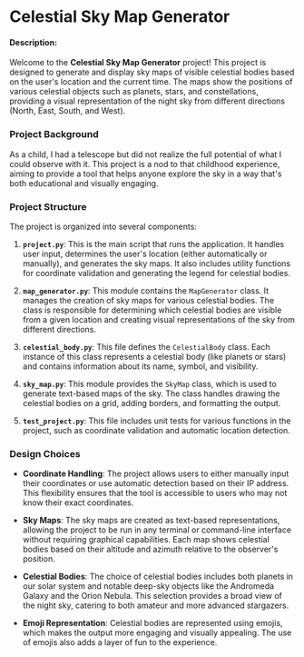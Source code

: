 # Celestial Sky Map Generator

#### Description:

Welcome to the **Celestial Sky Map Generator** project! This project is designed to generate and display sky maps of visible celestial bodies based on the user's location and the current time. The maps show the positions of various celestial objects such as planets, stars, and constellations, providing a visual representation of the night sky from different directions (North, East, South, and West).

### Project Background

As a child, I had a telescope but did not realize the full potential of what I could observe with it. This project is a nod to that childhood experience, aiming to provide a tool that helps anyone explore the sky in a way that's both educational and visually engaging.

### Project Structure

The project is organized into several components:

1. **`project.py`**: This is the main script that runs the application. It handles user input, determines the user's location (either automatically or manually), and generates the sky maps. It also includes utility functions for coordinate validation and generating the legend for celestial bodies.

2. **`map_generator.py`**: This module contains the `MapGenerator` class. It manages the creation of sky maps for various celestial bodies. The class is responsible for determining which celestial bodies are visible from a given location and creating visual representations of the sky from different directions.

3. **`celestial_body.py`**: This file defines the `CelestialBody` class. Each instance of this class represents a celestial body (like planets or stars) and contains information about its name, symbol, and visibility.

4. **`sky_map.py`**: This module provides the `SkyMap` class, which is used to generate text-based maps of the sky. The class handles drawing the celestial bodies on a grid, adding borders, and formatting the output.

5. **`test_project.py`**: This file includes unit tests for various functions in the project, such as coordinate validation and automatic location detection.

### Design Choices

- **Coordinate Handling**: The project allows users to either manually input their coordinates or use automatic detection based on their IP address. This flexibility ensures that the tool is accessible to users who may not know their exact coordinates.

- **Sky Maps**: The sky maps are created as text-based representations, allowing the project to be run in any terminal or command-line interface without requiring graphical capabilities. Each map shows celestial bodies based on their altitude and azimuth relative to the observer's position.

- **Celestial Bodies**: The choice of celestial bodies includes both planets in our solar system and notable deep-sky objects like the Andromeda Galaxy and the Orion Nebula. This selection provides a broad view of the night sky, catering to both amateur and more advanced stargazers.

- **Emoji Representation**: Celestial bodies are represented using emojis, which makes the output more engaging and visually appealing. The use of emojis also adds a layer of fun to the experience.
